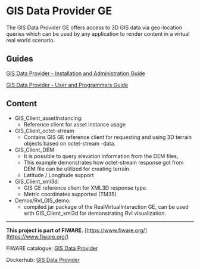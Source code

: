 # GIS Data Provider GE

The GIS Data Provider GE offers access to 3D GIS data via geo-location queries which can be used by any application to render content in a virtual real world scenario.

## Guides
[GIS Data Provider - Installation and Administration Guide](doc/installation_and_administration_guide.md)

[GIS Data Provider - User and Programmers Guide](doc/User_and_Programmers_Guide.md)

## Content
* GIS_Client_assetInstancing:
  * Reference client for asset instance usage
* GIS_Client_octet-stream
  * Contains GIS GE reference client for requesting and using 3D terrain objects based on octet-stream -data.
* GIS_Client_DEM
  * It is possible to query elevation information from the DEM files,
  * This example demonstrates how octet-stream response got from  DEM file can be utilized for creating terrain.
  * Latitude / Longitude support
* GIS_Client_xml3d:
  * GIS GE reference client for XML3D response type.
  * Metric coordinates supported (TM35)
* Demos/RvI_GIS_demo:
  * compiled jar package of the RealVirtualInteraction GE, can be used with GIS_Client_xml3d for demonstrating RvI visualization.

---
**This project is part of FIWARE.**
[https://www.fiware.org/](https://www.fiware.org/)


FIWARE catalogue: [GIS Data Provider](http://catalogue.fiware.org/enablers/gis-data-provider-geoserver3d)

Dockerhub: [GIS Data Provider](https://hub.docker.com/r/fiware/gisdataprovider)
